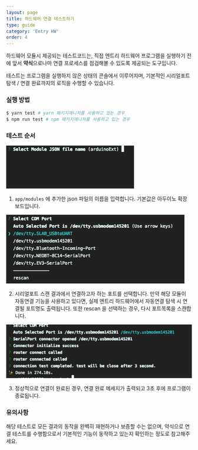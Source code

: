```yaml
---
layout: page
title: 하드웨어 연결 테스트하기
type: guide
category: 'Entry HW'
order: 4
---
```


하드웨어 모듈시 제공되는 테스트코드는, 직접 엔트리 하드웨어 프로그램을 실행하기 전에 앞서 **약식**으로나마 연결 프로세스를 점검해볼 수 있도록 제공되는 도구입니다.

테스트는 프로그램을 실행하지 않은 상태의 콘솔에서 이루어지며, 기본적인 시리얼포트 탐색 / 연결 완료까지의 로직을 수행할 수 있습니다.

### 실행 방법

```bash
$ yarn test # yarn 패키지매니저를 사용하고 있는 경우
$ npm run test # npm 패키지매니저를 사용하고 있는 경우
```

### 테스트 순서

![CLI test 01](/images/entry-hw/cli_test_01.png)

1. `app/modules` 에 추가한 json 파일의 이름을 입력합니다. 기본값은 아두이노 확장보드입니다.

![CLI test 02](/images/entry-hw/cli_test_02.png)

2. 시리얼포트 스캔 결과에서 연결하고자 하는 포트를 선택합니다.
  만약 해당 모듈이 자동연결 기능을 사용하고 있다면, 실제 엔트리 하드웨어에서 자동연결 탐색 시 연결될 포트명도 출력됩니다.
  또한 rescan 을 선택하는 경우, 다시 포트목록을 스캔합니다.

![CLI test 03](/images/entry-hw/cli_test_03.png)

3. 정상적으로 연결이 완료된 경우, 연결 완료 메세지가 출력되고 3초 후에 프로그램이 종료됩니다.

### 유의사항

해당 테스트로 모든 결과의 동작을 완벽히 재현하거나 보증할 수는 없으며, 약식으로 연결 테스트를 수행함으로서 기본적인 기능이 동작하고 있는지 확인하는 정도로 참고해주세요.
